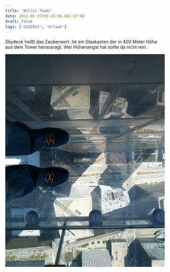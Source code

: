 ```yaml
---
title: 'Willis Tower'
date: 2013-05-15T05:28:00.001-07:00
draft: false
tags: ['USA2013', 'Urlaub']
---
```


Skydeck heißt das Zauberwort. Ist ein Glaskasten der in 400 Meter Höhe aus dem Tower herausragt. Wer Höhenangst hat sollte da nicht rein.

![](/urlaub11to15-images/13/IMG_20130514_111533.jpg)